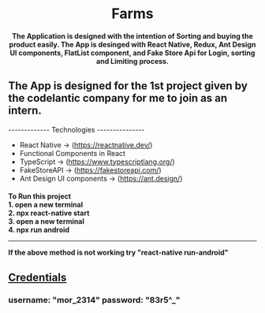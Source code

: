 <h1 align="center">
  Farms
</h1>


<h4 align="center">
  The Application is designed with the intention of Sorting and buying the product easily. The App is desinged with React Native, Redux, Ant Design UI components, FlatList component, and Fake Store Api for Login, sorting and Limiting process. 
</h4>

<h2 align="left">
   The App is designed for the 1st project given by the codelantic company for me to join as an intern.
</h2>
------------- Technologies ---------------


- React Native                     ->          (https://reactnative.dev/)
- Functional Components in React
- TypeScript                       ->          (https://www.typescriptlang.org/)
- FakeStoreAPI                     ->          (https://fakestoreapi.com/)
- Ant Design UI components         ->          (https://ant.design/)

<h4>To Run this project 
<br>1. open a new terminal
<br>2. npx react-native start
<br>3. open a new terminal
<br>4. npx run android
<hr>
 If the above method is not working try <b> "react-native run-android" </b>
</h4>
<h2><u>Credentials </u></h2>
 <h3>     username: "mor_2314"
          password: "83r5^_"
</h3>              